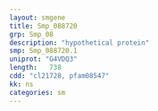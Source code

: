 ```yaml
---
layout: smgene
title: Smp_088720
grp: Smp_08
description: "hypothetical protein"
smp: Smp_088720.1
uniprot: "G4VDQ3"
length:   738
cdd: "cl21728, pfam08547"
kk: ns
categories: sm
---
```

